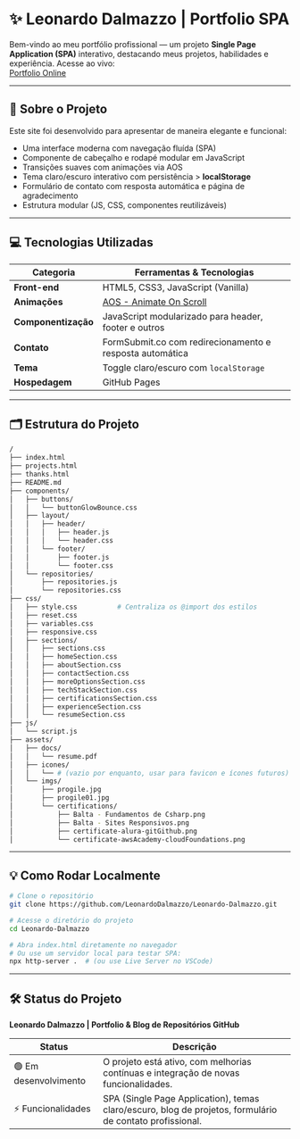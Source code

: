 # ✨ Leonardo Dalmazzo | Portfolio SPA

Bem-vindo ao meu portfólio profissional — um projeto **Single Page Application (SPA)** interativo, destacando meus projetos, habilidades e experiência. Acesse ao vivo:  
[Portfolio Online](https://leonardodalmazzo.github.io/Leonardo-Dalmazzo/)

---

## 🎯 Sobre o Projeto

Este site foi desenvolvido para apresentar de maneira elegante e funcional:

- Uma interface moderna com navegação fluída (SPA)
- Componente de cabeçalho e rodapé modular em JavaScript
- Transições suaves com animações via AOS
- Tema claro/escuro interativo com persistência > **localStorage**
- Formulário de contato com resposta automática e página de agradecimento
- Estrutura modular (JS, CSS, componentes reutilizáveis)

---

## 💻 Tecnologias Utilizadas

| Categoria           | Ferramentas & Tecnologias                                   |
|---------------------|-------------------------------------------------------------|
| **Front-end**       | HTML5, CSS3, JavaScript (Vanilla)                           |
| **Animações**       | [AOS - Animate On Scroll](https://michalsnik.github.io/aos/)|
| **Componentização** | JavaScript modularizado para header, footer e outros        |
| **Contato**         | FormSubmit.co com redirecionamento e resposta automática    |
| **Tema**            | Toggle claro/escuro com `localStorage`                      |
| **Hospedagem**      | GitHub Pages                                                |

---

## 🗂️ Estrutura do Projeto

```bash
/
├── index.html
├── projects.html
├── thanks.html
├── README.md
├── components/
│   ├── buttons/
│   │   └── buttonGlowBounce.css
│   ├── layout/
│   │   ├── header/
│   │   │   ├── header.js
│   │   │   └── header.css
│   │   └── footer/
│   │       ├── footer.js
│   │       └── footer.css
│   └── repositories/
│       ├── repositories.js
│       └── repositories.css
├── css/
│   ├── style.css          # Centraliza os @import dos estilos
│   ├── reset.css
│   ├── variables.css
│   ├── responsive.css
│   ├── sections/
│   │   ├── sections.css
│   │   ├── homeSection.css
│   │   ├── aboutSection.css
│   │   ├── contactSection.css
│   │   ├── moreOptionsSection.css
│   │   ├── techStackSection.css
│   │   ├── certificationsSection.css
│   │   ├── experienceSection.css
│   │   └── resumeSection.css
├── js/
│   └── script.js
├── assets/
│   ├── docs/
│   │   └── resume.pdf
│   ├── icones/
│   │   └── # (vazio por enquanto, usar para favicon e ícones futuros)
│   └── imgs/
│       ├── progile.jpg
│       ├── progile01.jpg
│       └── certifications/
│           ├── Balta - Fundamentos de Csharp.png
│           ├── Balta - Sites Responsivos.png
│           ├── certificate-alura-gitGithub.png
│           └── certificate-awsAcademy-cloudFoundations.png
```
---

## 💡 Como Rodar Localmente

```bash
# Clone o repositório
git clone https://github.com/LeonardoDalmazzo/Leonardo-Dalmazzo.git

# Acesse o diretório do projeto
cd Leonardo-Dalmazzo

# Abra index.html diretamente no navegador
# Ou use um servidor local para testar SPA:
npx http-server .  # (ou use Live Server no VSCode)
```
---

## 🛠️ Status do Projeto

**Leonardo Dalmazzo | Portfolio & Blog de Repositórios GitHub**

| Status        | Descrição                                                                 |
|---------------|---------------------------------------------------------------------------|
| 🟢 Em desenvolvimento | O projeto está ativo, com melhorias contínuas e integração de novas funcionalidades. |
| ⚡ Funcionalidades | SPA (Single Page Application), temas claro/escuro, blog de projetos, formulário de contato profissional. |